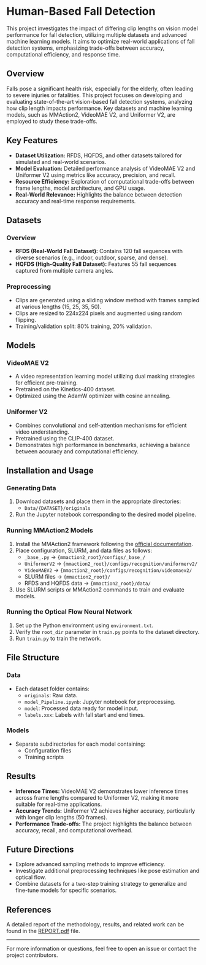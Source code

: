 # Human-Based Fall Detection

This project investigates the impact of differing clip lengths on vision model performance for fall detection, utilizing multiple datasets and advanced machine learning models. It aims to optimize real-world applications of fall detection systems, emphasizing trade-offs between accuracy, computational efficiency, and response time.

## Overview
Falls pose a significant health risk, especially for the elderly, often leading to severe injuries or fatalities. This project focuses on developing and evaluating state-of-the-art vision-based fall detection systems, analyzing how clip length impacts performance. Key datasets and machine learning models, such as MMAction2, VideoMAE V2, and Uniformer V2, are employed to study these trade-offs.

## Key Features
- **Dataset Utilization:** RFDS, HQFDS, and other datasets tailored for simulated and real-world scenarios.
- **Model Evaluation:** Detailed performance analysis of VideoMAE V2 and Uniformer V2 using metrics like accuracy, precision, and recall.
- **Resource Efficiency:** Exploration of computational trade-offs between frame lengths, model architecture, and GPU usage.
- **Real-World Relevance:** Highlights the balance between detection accuracy and real-time response requirements.

## Datasets
### Overview
- **RFDS (Real-World Fall Dataset):** Contains 120 fall sequences with diverse scenarios (e.g., indoor, outdoor, sparse, and dense).
- **HQFDS (High-Quality Fall Dataset):** Features 55 fall sequences captured from multiple camera angles.

### Preprocessing
- Clips are generated using a sliding window method with frames sampled at various lengths (15, 25, 35, 50).
- Clips are resized to 224x224 pixels and augmented using random flipping.
- Training/validation split: 80% training, 20% validation.

## Models
### VideoMAE V2
- A video representation learning model utilizing dual masking strategies for efficient pre-training.
- Pretrained on the Kinetics-400 dataset.
- Optimized using the AdamW optimizer with cosine annealing.

### Uniformer V2
- Combines convolutional and self-attention mechanisms for efficient video understanding.
- Pretrained using the CLIP-400 dataset.
- Demonstrates high performance in benchmarks, achieving a balance between accuracy and computational efficiency.

## Installation and Usage
### Generating Data
1. Download datasets and place them in the appropriate directories:
   - `Data/{DATASET}/originals`
2. Run the Jupyter notebook corresponding to the desired model pipeline.

### Running MMAction2 Models
1. Install the MMAction2 framework following the [official documentation](https://mmaction2.readthedocs.io/en/latest/get_started/installation.html).
2. Place configuration, SLURM, and data files as follows:
   - `_base_.py` → `{mmaction2_root}/configs/_base_/`
   - `UniformerV2` → `{mmaction2_root}/configs/recognition/uniformerv2/`
   - `VideoMAEV2` → `{mmaction2_root}/configs/recognition/videomaev2/`
   - SLURM files → `{mmaction2_root}/`
   - RFDS and HQFDS data → `{mmaction2_root}/data/`
3. Use SLURM scripts or MMAction2 commands to train and evaluate models.

### Running the Optical Flow Neural Network
1. Set up the Python environment using `environment.txt`.
2. Verify the `root_dir` parameter in `train.py` points to the dataset directory.
3. Run `train.py` to train the network.

## File Structure
### Data
- Each dataset folder contains:
  - `originals`: Raw data.
  - `model_Pipeline.ipynb`: Jupyter notebook for preprocessing.
  - `model`: Processed data ready for model input.
  - `labels.xxx`: Labels with fall start and end times.

### Models
- Separate subdirectories for each model containing:
  - Configuration files
  - Training scripts

## Results
- **Inference Times:** VideoMAE V2 demonstrates lower inference times across frame lengths compared to Uniformer V2, making it more suitable for real-time applications.
- **Accuracy Trends:** Uniformer V2 achieves higher accuracy, particularly with longer clip lengths (50 frames).
- **Performance Trade-offs:** The project highlights the balance between accuracy, recall, and computational overhead.

## Future Directions
- Explore advanced sampling methods to improve efficiency.
- Investigate additional preprocessing techniques like pose estimation and optical flow.
- Combine datasets for a two-step training strategy to generalize and fine-tune models for specific scenarios.

## References
A detailed report of the methodology, results, and related work can be found in the [REPORT.pdf](./REPORT.pdf) file.

---
For more information or questions, feel free to open an issue or contact the project contributors.

